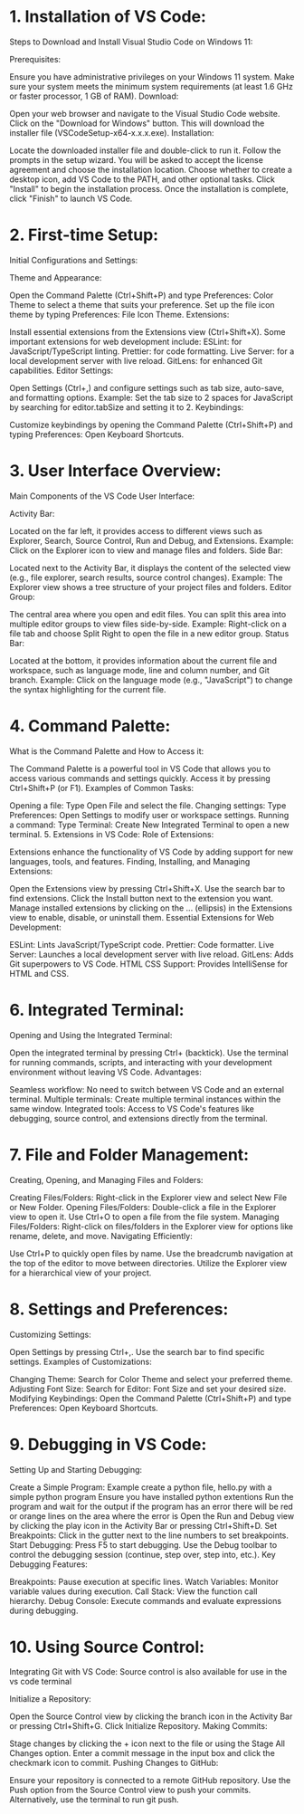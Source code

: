 # 1. Installation of VS Code:
Steps to Download and Install Visual Studio Code on Windows 11:

Prerequisites:

Ensure you have administrative privileges on your Windows 11 system.
Make sure your system meets the minimum system requirements (at least 1.6 GHz or faster processor, 1 GB of RAM).
Download:

Open your web browser and navigate to the Visual Studio Code website.
Click on the "Download for Windows" button. This will download the installer file (VSCodeSetup-x64-x.x.x.exe).
Installation:

Locate the downloaded installer file and double-click to run it.
Follow the prompts in the setup wizard. You will be asked to accept the license agreement and choose the installation location.
Choose whether to create a desktop icon, add VS Code to the PATH, and other optional tasks.
Click "Install" to begin the installation process.
Once the installation is complete, click "Finish" to launch VS Code.


#  2. First-time Setup:
Initial Configurations and Settings:

Theme and Appearance:

Open the Command Palette (Ctrl+Shift+P) and type Preferences: Color Theme to select a theme that suits your preference.
Set up the file icon theme by typing Preferences: File Icon Theme.
Extensions:

Install essential extensions from the Extensions view (Ctrl+Shift+X). Some important extensions for web development include:
ESLint: for JavaScript/TypeScript linting.
Prettier: for code formatting.
Live Server: for a local development server with live reload.
GitLens: for enhanced Git capabilities.
Editor Settings:

Open Settings (Ctrl+,) and configure settings such as tab size, auto-save, and formatting options.
Example: Set the tab size to 2 spaces for JavaScript by searching for editor.tabSize and setting it to 2.
Keybindings:

Customize keybindings by opening the Command Palette (Ctrl+Shift+P) and typing Preferences: Open Keyboard Shortcuts.


# 3. User Interface Overview:
Main Components of the VS Code User Interface:

Activity Bar:

Located on the far left, it provides access to different views such as Explorer, Search, Source Control, Run and Debug, and Extensions.
Example: Click on the Explorer icon to view and manage files and folders.
Side Bar:

Located next to the Activity Bar, it displays the content of the selected view (e.g., file explorer, search results, source control changes).
Example: The Explorer view shows a tree structure of your project files and folders.
Editor Group:

The central area where you open and edit files. You can split this area into multiple editor groups to view files side-by-side.
Example: Right-click on a file tab and choose Split Right to open the file in a new editor group.
Status Bar:

Located at the bottom, it provides information about the current file and workspace, such as language mode, line and column number, and Git branch.
Example: Click on the language mode (e.g., "JavaScript") to change the syntax highlighting for the current file.


#  4. Command Palette:
What is the Command Palette and How to Access it:

The Command Palette is a powerful tool in VS Code that allows you to access various commands and settings quickly.
Access it by pressing Ctrl+Shift+P (or F1).
Examples of Common Tasks:

Opening a file: Type Open File and select the file.
Changing settings: Type Preferences: Open Settings to modify user or workspace settings.
Running a command: Type Terminal: Create New Integrated Terminal to open a new terminal.
5. Extensions in VS Code:
Role of Extensions:

Extensions enhance the functionality of VS Code by adding support for new languages, tools, and features.
Finding, Installing, and Managing Extensions:

Open the Extensions view by pressing Ctrl+Shift+X.
Use the search bar to find extensions.
Click the Install button next to the extension you want.
Manage installed extensions by clicking on the ... (ellipsis) in the Extensions view to enable, disable, or uninstall them.
Essential Extensions for Web Development:

ESLint: Lints JavaScript/TypeScript code.
Prettier: Code formatter.
Live Server: Launches a local development server with live reload.
GitLens: Adds Git superpowers to VS Code.
HTML CSS Support: Provides IntelliSense for HTML and CSS.


#  6. Integrated Terminal:
Opening and Using the Integrated Terminal:

Open the integrated terminal by pressing Ctrl+ (backtick).
Use the terminal for running commands, scripts, and interacting with your development environment without leaving VS Code.
Advantages:

Seamless workflow: No need to switch between VS Code and an external terminal.
Multiple terminals: Create multiple terminal instances within the same window.
Integrated tools: Access to VS Code's features like debugging, source control, and extensions directly from the terminal.


#  7. File and Folder Management:
Creating, Opening, and Managing Files and Folders:

Creating Files/Folders:
Right-click in the Explorer view and select New File or New Folder.
Opening Files/Folders:
Double-click a file in the Explorer view to open it.
Use Ctrl+O to open a file from the file system.
Managing Files/Folders:
Right-click on files/folders in the Explorer view for options like rename, delete, and move.
Navigating Efficiently:

Use Ctrl+P to quickly open files by name.
Use the breadcrumb navigation at the top of the editor to move between directories.
Utilize the Explorer view for a hierarchical view of your project.


#  8. Settings and Preferences:
Customizing Settings:

Open Settings by pressing Ctrl+,.
Use the search bar to find specific settings.
Examples of Customizations:

Changing Theme:
Search for Color Theme and select your preferred theme.
Adjusting Font Size:
Search for Editor: Font Size and set your desired size.
Modifying Keybindings:
Open the Command Palette (Ctrl+Shift+P) and type Preferences: Open Keyboard Shortcuts.


#  9. Debugging in VS Code:
Setting Up and Starting Debugging:

Create a Simple Program:
Example create a python file, hello.py with a simple python program 
Ensure you have installed python extentions 
Run the program and wait for the output 
if the program has an error there will be red or orange lines on the area where the error is 
Open the Run and Debug view by clicking the play icon in the Activity Bar or pressing Ctrl+Shift+D. 
Set Breakpoints:
Click in the gutter next to the line numbers to set breakpoints.
Start Debugging:
Press F5 to start debugging.
Use the Debug toolbar to control the debugging session (continue, step over, step into, etc.).
Key Debugging Features:

Breakpoints: Pause execution at specific lines.
Watch Variables: Monitor variable values during execution.
Call Stack: View the function call hierarchy.
Debug Console: Execute commands and evaluate expressions during debugging.


#  10. Using Source Control:
Integrating Git with VS Code:
Source control is also available for use in the vs code terminal 

Initialize a Repository:

Open the Source Control view by clicking the branch icon in the Activity Bar or pressing Ctrl+Shift+G.
Click Initialize Repository.
Making Commits:

Stage changes by clicking the + icon next to the file or using the Stage All Changes option.
Enter a commit message in the input box and click the checkmark icon to commit.
Pushing Changes to GitHub:

Ensure your repository is connected to a remote GitHub repository.
Use the Push option from the Source Control view to push your commits.
Alternatively, use the terminal to run git push.